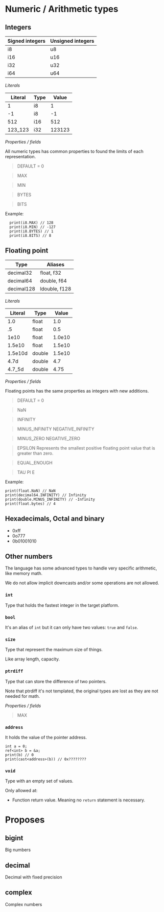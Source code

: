 # Numeric / Arithmetic types

## Integers

| Signed integers | Unsigned integers |
| --------------- | ----------------- |
| i8              | u8                |
| i16             | u16               |
| i32             | u32               |
| i64             | u64               |

*Literals*

| Literal    | Type         | Value  |
| ---------- | ------------ | ------ |
| 1          | i8           | 1      |
| -1         | i8           | -1     |
| 512        | i16          | 512    |
| 123_123    | i32          | 123123 |

*Properties / fields*

<!--
  https://learn.microsoft.com/en-us/dotnet/api/system.int32?view=net-7.0#fields
-->
All numeric types has common properties to found the limits of each
representation.

> DEFAULT = 0

> MAX

> MIN

> BYTES

> BITS

Example:

```
  print(i8.MAX) // 128
  print(i8.MIN) // -127
  print(i8.BYTES) // 1
  print(i8.BITS) // 8
```


## Floating point
<!--
  https://learn.microsoft.com/en-us/dotnet/api/system.double?view=net-7.0#fields
  https://en.cppreference.com/w/c/language/arithmetic_types
  https://docs.julialang.org/en/v1/manual/integers-and-floating-point-numbers/
-->

| Type               | Aliases         |
| ------------------ | --------------- |
| decimal32          | float, f32      |
| decimal64          | double, f64     |
| decimal128         | ldouble, f128   |

*Literals*

| Literal    | Type         | Value  |
| ---------- | ------------ | ------ |
| 1.0        | float        | 1.0    |
| .5         | float        | 0.5    |
| 1e10       | float        | 1.0e10 |
| 1.5e10     | float        | 1.5e10 |
| 1.5e10d    | double       | 1.5e10 |
| 4.7d       | double       | 4.7    |
| 4.7_5d     | double       | 4.75   |


*Properties / fields*

Floating points has the same properties as integers with new additions.

> DEFAULT = 0

> NaN

> INFINITY

> MINUS_INFINITY
> NEGATIVE_INFINITY

> MINUS_ZERO
> NEGATIVE_ZERO

> EPSILON
> Represents the smallest positive floating point value that is greater than zero.

> EQUAL_ENOUGH

> TAU
> PI
> E

Example:

```
print(float.NaN) // NaN
print(decimal64.INFINITY) // Infinity
print(double.MINUS_INFINITY) // -Infinity
print(float.bytes) // 4
```

## Hexadecimals, Octal and binary

* 0xff
* 0o777
* 0b01001010

## Other numbers

The language has some advanced types to handle very specific arithmetic,
like memory math.

We do not allow implicit downcasts and/or some operations are not allowed.

### `int`

Type that holds the fastest integer in the target platform.

### `bool`

It's an alias of `int` but it can only have two values: `true` and `false`.

### `size`

Type that represent the maximum size of things.

Like array length, capacity.

<!--
  https://en.cppreference.com/w/cpp/types/size_t
-->

### `ptrdiff`

Type that can store the difference of two pointers.

Note that ptrdiff it's not templated, the original types are lost as they are not
needed for math.

<!--
  https://en.cppreference.com/w/cpp/types/ptrdiff_t
-->

*Properties / fields*

> MAX

### `address`

It holds the value of the pointer address.

<!--
It needed because we auto-deref pointers
-->

```
int a = 0;
ref<int> b = &a;
print(b) // 0
print(cast<address>(b)) // 0x????????
```

### `void`

Type with an empty set of values.

Only allowed at:

* Function return value. Meaning no `return` statement is necessary.

<!-- TODO REVIEW

`void` has two meanings:

First, you don't care about the type, for example in templates you just want
to "talk" to the base struct.

Second you don't want to return anything in your functions.

We will expand the first case as it's complicated and could generate compiler
errors.

```
struct my_static_array<$t> {
  values $t[10] // this is the important part, this will be void
  size length // and void makes this invalid, because now the compiler cannot tell the offset
}

var array<i8> ar = new i8[10]
print(ar.length) // ok

var my_static_array<i8> msar = new i8[10]
print(msar.length) // ok

var array<void> void_ar = ar
print(ar.length) // ok
ar.push(void) // ko, void cannot be an argument, nothing is of type void
ar.pop() // ok, because it just operate with length
ar.grow(15) // ko, because you cannot new void type, as void does not have size
ar.swap(1, 2) // ko, because something of type void cannot be assigned

var my_static_array<void> = msar
print(msar.length) // KO, because it cannot determine offset

```
 -->

# Proposes

## bigint

Big numbers

## decimal<precision>

Decimal with fixed precision

## complex

Complex numbers
